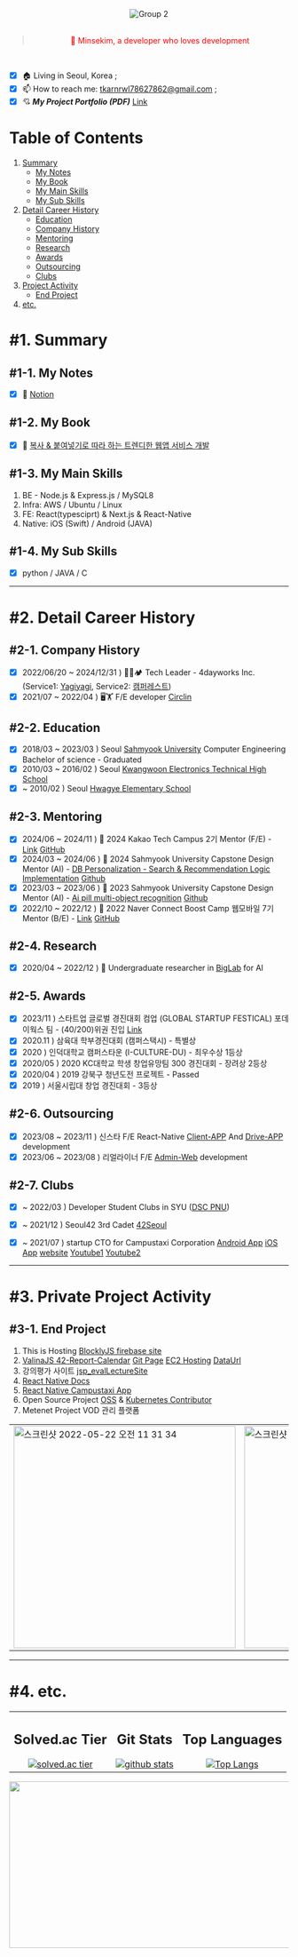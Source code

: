 <!--
**Mins97/Mins97** is a ✨ _special_ ✨ repository because its `README.md` (this file) appears on your GitHub profile.
Here are some ideas to get you started:
-->
<div align="center">
  <img src="https://github.com/minsekim1/minsekim1/assets/23623248/ff701424-487e-4536-a847-1fa79c38c022" alt="Group 2"/>
  <br/>
  <br/>
  <div>
    <blockquote style="color:red;">👋 Minsekim, a developer who loves development</blockquote>
    <br/>
  </div>
</div>

- [x] 🏠 Living in Seoul, Korea ;
- [x] 📫 How to reach me: tkarnrwl78627862@gmail.com ;
- [x] 💘 ***My Project Portfolio (PDF)*** [Link](https://github.com/minsekim1/minsekim1/blob/main/minsekim_portfolio.pdf)

# Table of Contents
1. [Summary](#1-summary)
   - [My Notes](#1-1-my-notes)
   - [My Book](#1-2-my-book)
   - [My Main Skills](#1-3-my-main-skills)
   - [My Sub Skills](#1-4-my-sub-skills)
2. [Detail Career History](#2-detail-career-history)
   - [Education](#2-1-education)
   - [Company History](#2-2-company-history)
   - [Mentoring](#2-3-mentoring)
   - [Research](#2-4-research)
   - [Awards](#2-5-awards)
   - [Outsourcing](#2-6-outsourcing)
   - [Clubs](#2-7-clubs)
3. [Project Activity](#3-project-activity)
   - [End Project](#3-1-end-project)
4. [etc.](#5-etc) 

# #1. Summary
## #1-1. My Notes
- [x] 💾 [Notion](https://minsekim1.notion.site/f8262160d67a4315873a615d460b2980?pvs=4)
## #1-2. My Book
- [x] 📘 [복사 & 붙여넣기로 따라 하는 트렌디한 웹앱 서비스 개발](https://fastcampus.co.kr/books/211716)
## #1-3. My Main Skills
1. BE - Node.js & Express.js / MySQL8
2. Infra: AWS / Ubuntu / Linux
3. FE: React(typesciprt) & Next.js & React-Native
4. Native: iOS (Swift) / Android (JAVA)
## #1-4. My Sub Skills
- [X] python / JAVA / C


---


# #2. Detail Career History

## #2-1. Company History
- [x] 2022/06/20 ~ 2024/12/31 ) 👨‍💻🏕️ Tech Leader - 4dayworks Inc. (Service1: [Yagiyagi](https://www.yagiyagi.kr), Service2: [캠퍼레스트](https://www.camperest.kr/))
- [x] 2021/07 ~ 2022/04 ) 🖥️🏋 F/E developer [Circlin](https://www.google.com/search?q=%EC%8D%A8%ED%81%B4%EC%9D%B8&oq=%EC%8D%A8%ED%81%B4%EC%9D%B8&aqs=chrome..69i57j69i59l2.1489j0j7&sourceid=chrome&ie=UTF-8)

## #2-2. Education
- [x] 2018/03 ~ 2023/03 ) Seoul [Sahmyook University](https://www.syu.ac.kr/) Computer Engineering Bachelor of science - Graduated
- [x] 2010/03 ~ 2016/02 ) Seoul [Kwangwoon Electronics Technical High School](https://kwangwoon.sen.hs.kr/)
- [x] ~ 2010/02 ) Seoul [Hwagye Elementary School](https://hwagye.sen.es.kr/)

## #2-3. Mentoring
- [x] 2024/06 ~ 2024/11 ) 🏫 2024 Kakao Tech Campus 2기 Mentor (F/E) - [Link](https://www.kakaotechcampus.com/) [GitHub](https://github.com/kakao-tech-campus-2nd-step2)
- [X] 2024/03 ~ 2024/06 ) 🏫 2024 Sahmyook University Capstone Design Mentor (AI) - [DB Personalization - Search & Recommendation Logic Implementation](https://minsekim1.notion.site/DB-47a6af268ef742f5a498df3948759e40?pvs=4) [Github](https://github.com/SWproject-syu/capstone-2024-DB-search)
- [X] 2023/03 ~ 2023/06 ) 🏫 2023 Sahmyook University Capstone Design Mentor (AI) - [Ai pill multi-object recognition](https://www.notion.so/OCR-8dfd799d977a45d98ad79d2da3911dee?pvs=4) [Github](https://github.com/SWproject-syu)
- [x] 2022/10 ~ 2022/12 ) 🏫 2022 Naver Connect Boost Camp 웹모바일 7기 Mentor (B/E) - [Link](https://boostcamp.connect.or.kr) [GitHub](https://github.com/boostcampwm-2022)

## #2-4. Research
- [x] 2020/04 ~ 2022/12 ) 🏫 Undergraduate researcher in [BigLab](https://cafe.naver.com/biglab) for AI

## #2-5. Awards
- [X] 2023/11 ) 스타트업 글로벌 경진대회 컴업 (GLOBAL STARTUP FESTICAL) 포데이웍스 팀 - (40/200)위권 진입 [Link](https://www.comeup.org/stars/alumni)
- [X] 2020.11 ) 삼육대 학부경진대회 (캠퍼스택시) - 특별상
- [X] 2020 ) 인덕대학교 캠퍼스타운 (I-CULTURE-DU) - 최우수상 1등상
- [X] 2020/05 ) 2020 KC대학교 학생 창업유망팀 300 경진대회 - 장려상 2등상
- [X] 2020/04 ) 2019 강북구 청년도전 프로젝트 - Passed
- [X] 2019 ) 서울시립대 창업 경진대회 - 3등상

## #2-6. Outsourcing
- [X] 2023/08 ~ 2023/11 ) 신스타 F/E React-Native [Client-APP](https://play.google.com/store/apps/details?id=com.shinstarr.clientapp) And [Drive-APP](https://play.google.com/store/apps/details?id=com.olhso.driver.app) development
- [X] 2023/06 ~ 2023/08 ) 리얼라이너 F/E [Admin-Web](https://realigner.vercel.app/) development

## #2-7. Clubs
- [x] ~ 2022/03 ) Developer Student Clubs in SYU ([DSC PNU](https://sites.google.com/view/dscsahmyook))
- [x] ~ 2021/12 ) Seoul42 3rd Cadet [42Seoul](https://42seoul.kr)
- [x] ~ 2021/07 ) startup CTO for Campustaxi Corporation [Android App](https://play.google.com/store/apps/details?id=com.campustaxi.campustaxi&hl=ko&gl=US) [iOS App](https://apps.apple.com/app/id1534509768) [website](https://campustaxi.modoo.at) [Youtube1](https://www.youtube.com/watch?v=5P2Nu_oR_a4) [Youtube2](https://www.youtube.com/watch?v=lEqMnIXH4QA)


---


# #3. Private Project Activity
## #3-1. End Project
1. This is Hosting [BlocklyJS firebase site](https://blocklyjs.web.app)
2. [ValinaJS 42-Report-Calendar](https://github.com/Mins97/42-Report-Calendar) [Git Page](https://mins97.github.io/42-Report-Calendar) [EC2 Hosting](http://42report.today/?id=jo) [DataUrl](http://42report.today/intra?id=jo)
3. 강의평가 사이트 [jsp_evalLectureSite](https://github.com/Mins97/jsp_evalLectureSite)
4. [React Native Docs](https://github.com/React-Native-docs/React-Native-docs)
5. [React Native Campustaxi App](https://github.com/Mins97/CampusTaxi)
6. Open Source Project [OSS](https://www.oss.kr) & [Kubernetes Contributor](https://kubernetes.io/ko/docs/home)
7. Metenet Project VOD 관리 플랫폼
<table>
  <tr>
    <td><img width="400" alt="스크린샷 2022-05-22 오전 11 31 34" src="https://user-images.githubusercontent.com/23623248/169675806-44a443db-457c-4f77-bb82-cc90fa98b22f.png"/></td>
    <td><img width="400" alt="스크린샷 2022-05-22 오전 11 31 25" src="https://user-images.githubusercontent.com/23623248/169675811-4db926a4-0b6f-493e-aa86-1f665ad4353b.png"/></td>
    <td><img width="400" alt="스크린샷 2022-05-22 오후 12 39 25" src="https://user-images.githubusercontent.com/23623248/169677389-805b1b1d-2542-466b-abc6-2d59f7f688fe.png"/></td>
  </tr>
</table>


---


# #4. etc.
<table>
  <tr>
    <td align="center">
      <h2>Solved.ac Tier</h2>
      <a href="https://solved.ac/slsl7862">
        <img src="http://mazassumnida.wtf/api/generate_badge?boj=slsl7862" alt="solved.ac tier"/>
      </a>
    </td>
    <td align="center">
      <h2>Git Stats</h2>
      <a href="https://github.com/mins97/github-readme-stats">
        <img src="https://github-readme-stats.vercel.app/api?username=minsekim1&count_private=true&show_icons=true&theme=dark" alt="github stats"/>
      </a>
    </td>
    <td align="center">
      <h2>Top Languages</h2>
      <a href="https://github.com/mins97/github-readme-stats">
        <img src="https://github-readme-stats.vercel.app/api/top-langs/?username=minsekim1&layout=compact&exclude_repo=ft_server&langs_count=15&theme=highcontrast" alt="Top Langs"/>
      </a>
    </td>
  </tr>
</table>

<a href="https://github.com/devxb/gitanimals">
<img
  src="https://render.gitanimals.org/farms/minsekim1"
  width="600"
  height="300"
/>
</a> 
